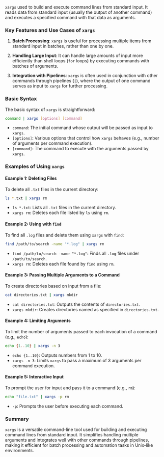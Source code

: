 `xargs` used to build and execute command lines from standard input. It reads data from standard input (usually the output of another command) and executes a specified command with that data as arguments.

### Key Features and Use Cases of `xargs`

1. **Batch Processing**: `xargs` is useful for processing multiple items from standard input in batches, rather than one by one.

2. **Handling Large Input**: It can handle large amounts of input more efficiently than shell loops (`for` loops) by executing commands with batches of arguments.

3. **Integration with Pipelines**: `xargs` is often used in conjunction with other commands through pipelines (`|`), where the output of one command serves as input to `xargs` for further processing.

### Basic Syntax

The basic syntax of `xargs` is straightforward:

```bash
command | xargs [options] [command]
```

- `command`: The initial command whose output will be passed as input to `xargs`.
- `[options]`: Various options that control how `xargs` behaves (e.g., number of arguments per command execution).
- `[command]`: The command to execute with the arguments passed by `xargs`.

### Examples of Using `xargs`

#### Example 1: Deleting Files

To delete all `.txt` files in the current directory:

```bash
ls *.txt | xargs rm
```

- `ls *.txt`: Lists all `.txt` files in the current directory.
- `xargs rm`: Deletes each file listed by `ls` using `rm`.

#### Example 2: Using with `find`

To find all `.log` files and delete them using `xargs` with `find`:

```bash
find /path/to/search -name "*.log" | xargs rm
```

- `find /path/to/search -name "*.log"`: Finds all `.log` files under `/path/to/search`.
- `xargs rm`: Deletes each file found by `find` using `rm`.

#### Example 3: Passing Multiple Arguments to a Command

To create directories based on input from a file:

```bash
cat directories.txt | xargs mkdir
```

- `cat directories.txt`: Outputs the contents of `directories.txt`.
- `xargs mkdir`: Creates directories named as specified in `directories.txt`.

#### Example 4: Limiting Arguments

To limit the number of arguments passed to each invocation of a command (e.g., `echo`):

```bash
echo {1..10} | xargs -n 3
```

- `echo {1..10}`: Outputs numbers from 1 to 10.
- `xargs -n 3`: Limits `xargs` to pass a maximum of 3 arguments per command execution.

#### Example 5: Interactive Input

To prompt the user for input and pass it to a command (e.g., `rm`):

```bash
echo "file.txt" | xargs -p rm
```

- `-p`: Prompts the user before executing each command.

### Summary

`xargs` is a versatile command-line tool used for building and executing command lines from standard input. It simplifies handling multiple arguments and integrates well with other commands through pipelines, making it efficient for batch processing and automation tasks in Unix-like environments.
